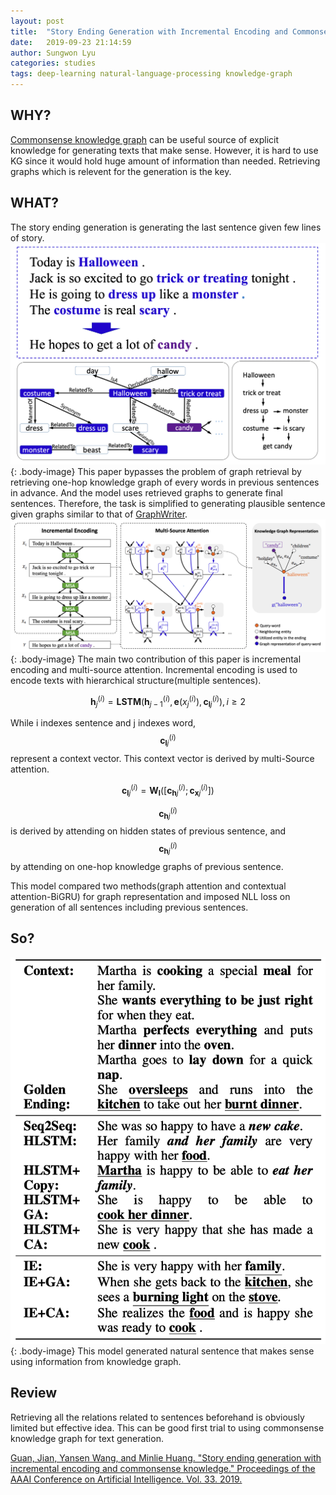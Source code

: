 ```yaml
---
layout: post
title:  "Story Ending Generation with Incremental Encoding and Commonsense Knowledge"
date:   2019-09-23 21:14:59
author: Sungwon Lyu
categories: studies
tags: deep-learning natural-language-processing knowledge-graph
---
```

## WHY? 
[Commonsense knowledge graph](https://lyusungwon.github.io/studies/2019/09/16/comet/) can be useful source of explicit knowledge for generating texts that make sense. However, it is hard to use KG since it would hold huge amount of information than needed. Retrieving graphs which is relevent for the generation is the key. 

## WHAT?
The story ending generation is generating the last sentence given few lines of story. 
![image](/assets/images/iemsa1.png){: .body-image}
This paper bypasses the problem of graph retrieval by retrieving one-hop knowledge graph of every words in previous sentences in advance. And the model uses retrieved graphs to generate final sentences. Therefore, the task is simplified to generating plausible sentence given graphs similar to that of [GraphWriter](https://lyusungwon.github.io/studies/2019/09/19/graphwriter/). 
![image](/assets/images/iemsa2.png){: .body-image}
The main two contribution of this paper is incremental encoding and multi-source attention. Incremental encoding is used to encode texts with hierarchical structure(multiple sentences). 

$$
\mathbf{h}_j^{(i)} = \mathbf{LSTM}(\mathbf{h}_{j-1}^{(i)}, \mathbf{e}(x_j^{(i)}), \mathbf{c}_{\mathbf{l}j}^{(i)}), i \geq 2
$$

While i indexes sentence and j indexes word, $$\mathbf{c}_{\mathbf{l}j}^{(i)}$$ represent a context vector. This context vector is derived by multi-Source attention.

$$
\mathbf{c}_{\mathbf{l}j}^{(i)} = \mathbf{W}_{\mathbf{l}}([\mathbf{c}_{\mathbf{h}j}^{(i)};\mathbf{c}_{\mathbf{x}j}^{(i)}])
$$

$$\mathbf{c}_{\mathbf{h}j}^{(i)}$$ is derived by attending on hidden states of previous sentence, and $$\mathbf{c}_{\mathbf{h}j}^{(i)}$$ by attending on one-hop knowledge graphs of previous sentence. 

This model compared two methods(graph attention and contextual attention-BiGRU) for graph representation and imposed NLL loss on generation of all sentences including previous sentences. 

## So?
![image](/assets/images/iemsa3.png){: .body-image}
This model generated natural sentence that makes sense using information from knowledge graph. 

## Review
Retrieving all the relations related to sentences beforehand is obviously limited but effective idea. This can be good first trial to using commonsense knowledge graph for text generation. 

[Guan, Jian, Yansen Wang, and Minlie Huang. "Story ending generation with incremental encoding and commonsense knowledge." Proceedings of the AAAI Conference on Artificial Intelligence. Vol. 33. 2019.](https://www.aaai.org/ojs/index.php/AAAI/article/view/4612)

